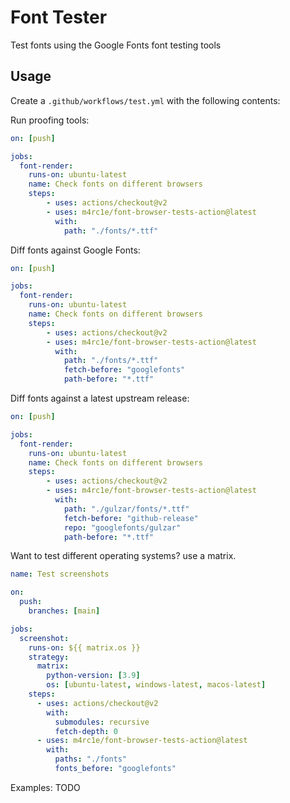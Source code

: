 # Font Tester

Test fonts using the Google Fonts font testing tools

## Usage

Create a `.github/workflows/test.yml` with the following contents:


Run proofing tools:

```YAML
on: [push]

jobs:
  font-render:
    runs-on: ubuntu-latest
    name: Check fonts on different browsers
    steps:
        - uses: actions/checkout@v2
        - uses: m4rc1e/font-browser-tests-action@latest
          with:
            path: "./fonts/*.ttf"
```

Diff fonts against Google Fonts:

```YAML
on: [push]

jobs:
  font-render:
    runs-on: ubuntu-latest
    name: Check fonts on different browsers
    steps:
        - uses: actions/checkout@v2
        - uses: m4rc1e/font-browser-tests-action@latest
          with:
            path: "./fonts/*.ttf"
            fetch-before: "googlefonts"
            path-before: "*.ttf"
```

Diff fonts against a latest upstream release:

```YAML
on: [push]

jobs:
  font-render:
    runs-on: ubuntu-latest
    name: Check fonts on different browsers
    steps:
        - uses: actions/checkout@v2
        - uses: m4rc1e/font-browser-tests-action@latest
          with:
            path: "./gulzar/fonts/*.ttf"
            fetch-before: "github-release"
            repo: "googlefonts/gulzar"
            path-before: "*.ttf"
```

Want to test different operating systems? use a matrix.

```YAML
name: Test screenshots

on:
  push:
    branches: [main]

jobs:
  screenshot:
    runs-on: ${{ matrix.os }}
    strategy:
      matrix:
        python-version: [3.9]
        os: [ubuntu-latest, windows-latest, macos-latest]
    steps:
      - uses: actions/checkout@v2
        with:
          submodules: recursive
          fetch-depth: 0
      - uses: m4rc1e/font-browser-tests-action@latest
        with:
          paths: "./fonts"
          fonts_before: "googlefonts"
```

Examples:
TODO